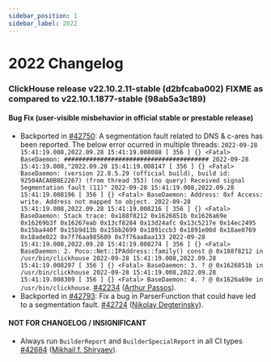 ```yaml
---
sidebar_position: 1
sidebar_label: 2022
---
```


# 2022 Changelog

### ClickHouse release v22.10.2.11-stable (d2bfcaba002) FIXME as compared to v22.10.1.1877-stable (98ab5a3c189)

#### Bug Fix (user-visible misbehavior in official stable or prestable release)

* Backported in [#42750](https://github.com/ClickHouse/ClickHouse/issues/42750): A segmentation fault related to DNS & c-ares has been reported. The below error ocurred in multiple threads: ``` 2022-09-28 15:41:19.008,2022.09.28 15:41:19.008088 [ 356 ] {} <Fatal> BaseDaemon: ######################################## 2022-09-28 15:41:19.008,"2022.09.28 15:41:19.008147 [ 356 ] {} <Fatal> BaseDaemon: (version 22.8.5.29 (official build), build id: 92504ACA0B8E2267) (from thread 353) (no query) Received signal Segmentation fault (11)" 2022-09-28 15:41:19.008,2022.09.28 15:41:19.008196 [ 356 ] {} <Fatal> BaseDaemon: Address: 0xf Access: write. Address not mapped to object. 2022-09-28 15:41:19.008,2022.09.28 15:41:19.008216 [ 356 ] {} <Fatal> BaseDaemon: Stack trace: 0x188f8212 0x1626851b 0x1626a69e 0x16269b3f 0x16267eab 0x13cf8284 0x13d24afc 0x13c5217e 0x14ec2495 0x15ba440f 0x15b9d13b 0x15bb2699 0x1891ccb3 0x1891e00d 0x18ae0769 0x18ade022 0x7f76aa985609 0x7f76aa8aa133 2022-09-28 15:41:19.008,2022.09.28 15:41:19.008274 [ 356 ] {} <Fatal> BaseDaemon: 2. Poco::Net::IPAddress::family() const @ 0x188f8212 in /usr/bin/clickhouse 2022-09-28 15:41:19.008,2022.09.28 15:41:19.008297 [ 356 ] {} <Fatal> BaseDaemon: 3. ? @ 0x1626851b in /usr/bin/clickhouse 2022-09-28 15:41:19.008,2022.09.28 15:41:19.008309 [ 356 ] {} <Fatal> BaseDaemon: 4. ? @ 0x1626a69e in /usr/bin/clickhouse ```. [#42234](https://github.com/ClickHouse/ClickHouse/pull/42234) ([Arthur Passos](https://github.com/arthurpassos)).
* Backported in [#42793](https://github.com/ClickHouse/ClickHouse/issues/42793): Fix a bug in ParserFunction that could have led to a segmentation fault. [#42724](https://github.com/ClickHouse/ClickHouse/pull/42724) ([Nikolay Degterinsky](https://github.com/evillique)).

#### NOT FOR CHANGELOG / INSIGNIFICANT

* Always run `BuilderReport` and `BuilderSpecialReport` in all CI types [#42684](https://github.com/ClickHouse/ClickHouse/pull/42684) ([Mikhail f. Shiryaev](https://github.com/Felixoid)).
